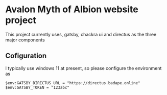 # Avalon Myth of Albion website project

This project currently uses, gatsby, chackra ui and directus as the three major components

## Cofiguration

I typically use windows 11 at present, so please configure the environment as

```shell
$env:GATSBY_DIRECTUS_URL = "https://directus.badape.online"
$env:GATSBY_TOKEN = "123abc"
```

